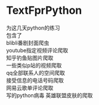 # TextFprPython
为这几天python的练习   
包含了  
blibli番剧封面爬虫  
youtube指定视频评论爬取  
知乎钓鱼贴图片爬取  
一些类似p站的视频爬取  
qq全部联系人的空间爬取  
接受信息的电话号码爬取  
网易云歌单评论爬取  
写的python病毒
英雄联盟皮肤的爬取  

